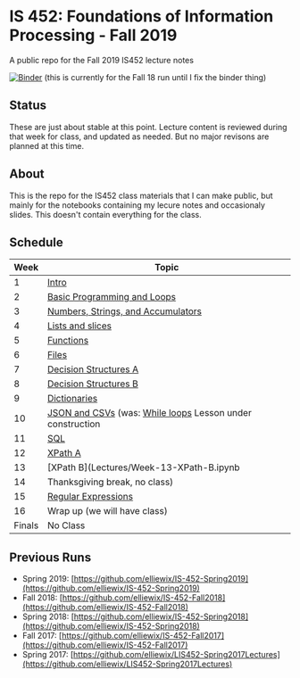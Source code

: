 # IS 452: Foundations of Information Processing - Fall 2019 

A public repo for the Fall 2019 IS452 lecture notes

[![Binder](https://mybinder.org/badge.svg)](https://mybinder.org/v2/gh/elliewix/IS-452-Fall2018/master) (this is currently for the Fall 18 run until I fix the binder thing)

## Status

These are just about stable at this point.  Lecture content is reviewed during that week for class, and updated as needed.  But no major revisons are planned at this time.

## About

This is the repo for the IS452 class materials that I can make public, but mainly for the notebooks containing my lecure notes and occasionaly slides.  This doesn't contain everything for the class.

## Schedule

| Week   | Topic                              |
|--------|------------------------------------|
| 1      | [Intro](Lectures/Week-01-Intro.ipynb)                              |
| 2      | [Basic Programming and Loops](Lectures/Week-02-ExpressionsAndLoops.ipynb)        | 
| 3      | [Numbers, Strings, and Accumulators](Lectures/Week-03-Accumulators.ipynb) |
| 4      | [Lists and slices](Lectures/Week-04-ListAllTheThings.ipynb)                   |
| 5      | [Functions](Lectures/Week-05-Functions.ipynb)                          |
| 6      | [Files](Lectures/Week-06-ReadingFiles.ipynb)                              | 
| 7      | [Decision Structures A](Lectures/Week-07-BooleansPt1-if-else.ipynb)              |
| 8      | [Decision Structures B](Lectures/Week-08-BooleanRedo.ipynb)              |
| 9      | [Dictionaries](Lectures/Week-09-Dictionaries.ipynb)                       |
| 10     | [JSON and CSVs](Lectures/Week-10-JSONandCSV.ipynb) (was: [While loops](Lectures/Week-09-While&sentinelloops.ipynb) Lesson under construction              |
| 11     | [SQL](Lectures/Week-11-SQL.ipynb)                        | 
| 12     | [XPath A](Lectures/Week-12-XPath-A.ipynb)                               | 
| 13     | [XPath B](Lectures/Week-13-XPath-B.ipynb                          | 
| 14     | Thanksgiving break, no class)                            | 
| 15     | [Regular Expressions](Lectures/Week-14-RegEx.ipynb)                | 
| 16     | Wrap up (we will have class)           | - |
| Finals | No Class                               | - |

## Previous Runs
* Spring 2019: [https://github.com/elliewix/IS-452-Spring2019](https://github.com/elliewix/IS-452-Spring2019)
* Fall 2018:  [https://github.com/elliewix/IS-452-Fall2018](https://github.com/elliewix/IS-452-Fall2018)
* Spring 2018: [https://github.com/elliewix/IS-452-Spring2018](https://github.com/elliewix/IS-452-Spring2018)
* Fall 2017: [https://github.com/elliewix/IS-452-Fall2017](https://github.com/elliewix/IS-452-Fall2017)
* Spring 2017: [https://github.com/elliewix/LIS452-Spring2017Lectures](https://github.com/elliewix/LIS452-Spring2017Lectures)
